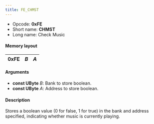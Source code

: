 ```yaml
---
title: FE_CHMST
---
```


- Opcode: **0xFE**
- Short name: **CHMST**
- Long name: Check Music

#### Memory layout

| 0xFE | *B* | *A* |
|------|-----|-----|

#### Arguments

- **const UByte** *B*: Bank to store boolean.
- **const UByte** *A*: Address to store boolean.

#### Description

Stores a boolean value (0 for false, 1 for true) in the bank and address specified, indicating whether music is currently playing.
